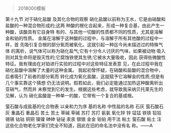 # 
> 2018000模板


第十九节 对于硝化盐酸 及其化合物的观察
  硝化盐酸以前称为王水，它是由硝酸和盐酸的一种混合物形成的;这两
种酸的根化合起来，形成一种复合基，由此产生一种酸，该酸具有它自身特
有的、与其他一切酸的性质都不同的性质，尤其是溶解金和铂的性质。
金属在溶解于这种酸的过程中，与溶解于所有其他酸的过程中一样，首 先吸引复合根的部分氧而被氧化。这就引起一种迄今尚未描述过的特殊气体 的离析，说气体可以称为硝化盐气;它有十分令人讨厌的气味，如果被动物 吸入则对其生命将是毁灭性的;它腐蚀铁使其生锈;它被水大量吸收，因此 获得些微酸性特征。我有理由在对铂进行实验的过程中对这些特征发表意 见，在此过程中我在硝化盐酸中溶解了大量的这种金属。
  我起初曾怀疑，在硝酸和盐酸的混合物中，后者吸引了前者的部分氧而
转化成为氧化盐酸，这就赋予它溶解金的性质;但是有几个事实靠这个猜想
仍无法说明。假若如此，我们必定能通过加热这种酸离析出亚硝气，然而并
未察觉到它的发生。根据这些考虑，就导致我采纳贝托莱先生的见解，认为
硝化盐酸是一种单一的酸，它带有一个复合的基或根。

萤石酸与成盐基的化合物表 以亲和力为序
基的名称 中性盐的名称 石灰 萤石酸石灰 重晶石 重晶石 苦土 苦土 草碱 草碱 苏打 苏打 氨氨 氧化锌 锌
锰锰 铁铁 铅铅 锡锡 钴钴 铜铜 镍镍 砷砷 铋铋 汞汞 银银 金金 铂铂
用干法
粘土 萤石酸
粘土
注 这些化合物老化学家们完全不知道，因此在旧的命名法中没有名 称。——A
